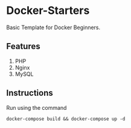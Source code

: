 # Docker-Starters

Basic Template for Docker Beginners.

## Features

1. PHP
2. Nginx
3. MySQL

## Instructions

Run using the command

```
docker-compose build && docker-compose up -d

```
